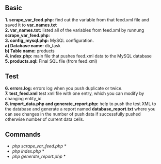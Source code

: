 ## Basic
**1. scrape_var_feed.php:** find out the variable from that feed.xml file and saved it to **var_names.txt** <br>
**2. var_names.txt:** listed all of the variables from feed.xml by runnung **scrape_var_feed.php:** <br>
**3. config_mysql.php:** MySQL configuration. <br>
**a) Database name:** db_task<br>
**b) Table name:** products	<br>
**4. index.php:** main file that pushes feed.xml data to the MySQL database<br>
**5. products.sql:** Final SQL file (from feed.xml)
## Test
**6. errors.log:** errors log when you push duplicate or twice.<br>
**7. test_feed.xml** test xml file with one entry, which you can modify by changing entity_id<br>
**8. import_data.php and generate_report.php:** help to push the test XML to the database and generate a report named **database_report.txt** where you can see changes in the number of push data if successfully pushed otherwise number of current data cells.<br>
## Commands
* *php scrape_var_feed.php* *<br>
* *php index.php* *<br>
* *php generate_report.php* *<br>

